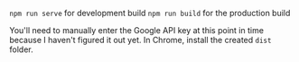 `npm run serve` for development build
`npm run build` for the production build

You'll need to manually enter the Google API key at this point in time because I haven't figured it out yet.
In Chrome, install the created `dist` folder.
